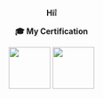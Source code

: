 **<div align="center">Hi❕</div>**
  
**<div align="center">🎓 My Certification</div>**
<div align="center">
<a href="https://www.credly.com/badges/b8a7460b-28f1-460c-abc9-e6af721a405e/public_url"><img src="https://images.credly.com/size/220x220/images/0e284c3f-5164-4b21-8660-0d84737941bc/image.png" width="75" height="75"/></a>
<a href="https://www.credly.com/badges/2480f10c-fcc0-47b1-ab9c-3d525c6cd93e/public_url"><img src="https://images.credly.com/size/220x220/images/2d84e428-9078-49b6-a804-13c15383d0de/image.png" width="75" height="75"/></a>
